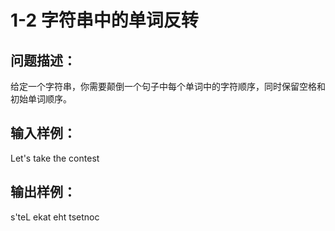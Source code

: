 # 1-2 字符串中的单词反转

## 问题描述：
给定一个字符串，你需要颠倒一个句子中每个单词中的字符顺序，同时保留空格和初始单词顺序。

## 输入样例：
Let's take the contest
## 输出样例：
s'teL ekat eht tsetnoc